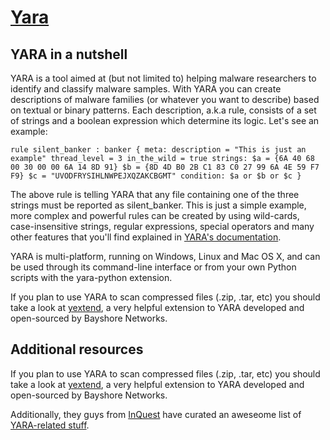 ﻿# [Yara](https://chocolatey.org/packages/yara)

## YARA in a nutshell
YARA is a tool aimed at (but not limited to) helping malware researchers to identify and classify malware samples. With YARA you can create descriptions of malware families (or whatever you want to describe) based on textual or binary patterns. Each description, a.k.a rule, consists of a set of strings and a boolean expression which determine its logic. Let's see an example:

``rule silent_banker : banker
{
    meta:
        description = "This is just an example"
        thread_level = 3
        in_the_wild = true
    strings:
        $a = {6A 40 68 00 30 00 00 6A 14 8D 91}
        $b = {8D 4D B0 2B C1 83 C0 27 99 6A 4E 59 F7 F9}
        $c = "UVODFRYSIHLNWPEJXQZAKCBGMT"
    condition:
        $a or $b or $c
}``

The above rule is telling YARA that any file containing one of the three strings must be reported as silent_banker. This is just a simple example, more complex and powerful rules can be created by using wild-cards, case-insensitive strings, regular expressions, special operators and many other features that you'll find explained in [YARA's documentation](http://yara.readthedocs.org).

YARA is multi-platform, running on Windows, Linux and Mac OS X, and can be used through its command-line interface or from your own Python scripts with the yara-python extension.

If you plan to use YARA to scan compressed files (.zip, .tar, etc) you should take a look at [yextend](https://github.com/BayshoreNetworks/yextend), a very helpful extension to YARA developed and open-sourced by Bayshore Networks.

## Additional resources
If you plan to use YARA to scan compressed files (.zip, .tar, etc) you should take a look at [yextend](https://github.com/BayshoreNetworks/yextend), a very helpful extension to YARA developed and open-sourced by Bayshore Networks.

Additionally, they guys from [InQuest](https://inquest.net) have curated an aweseome list of [YARA-related stuff](https://github.com/InQuest/awesome-yara).